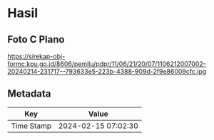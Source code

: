 # Hasil

## Foto C Plano

https://sirekap-obj-formc.kpu.go.id/8606/pemilu/pdpr/11/06/21/20/07/1106212007002-20240214-231717--793633e5-223b-4388-909d-2f9e86009cfc.jpg


## Metadata

| Key        | Value               |
| ---------- | ------------------- |
| Time Stamp | 2024-02-15 07:02:30 |



